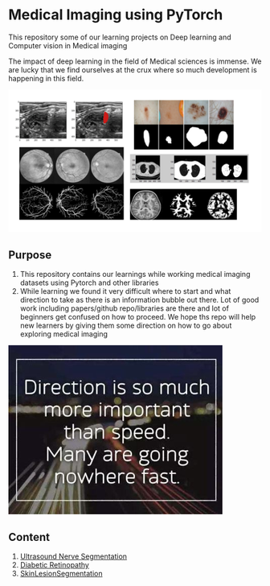 # Medical Imaging using PyTorch
This repository some of our learning projects on Deep learning and Computer vision in Medical imaging

The impact of deep learning in the field of Medical sciences is immense. We are lucky that we find ourselves at the crux where so much development is happening in this field. 

![medical_images](medical_imaging.png)

## Purpose
1. This repository contains our learnings while working medical imaging datasets using Pytorch and other libraries
2. While learning we found it very difficult where to start and what direction to take as there is an information bubble out there. Lot of good work including papers/github repo/libraries are there and lot of beginners get confused on how to proceed. We hope ths repo will help new learners by giving them some direction on how to go about exploring medical imaging

![Direction](direction.jpg)


## Content
1. [Ultrasound Nerve Segmentation](https://github.com/deepSattva/medicalimaging-pytorch/tree/master/ultrasound-nervesegmentation)
2. [Diabetic Retinopathy](https://github.com/deepSattva/medicalimaging-pytorch/tree/master/diabeticretinopathy)
3. [SkinLesionSegmentation](https://github.com/deepSattva/medicalimaging-pytorch/tree/master/skinlesionsegmentation)
